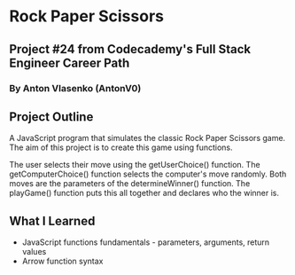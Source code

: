 # Rock Paper Scissors
## Project #24 from Codecademy's Full Stack Engineer Career Path
### By Anton Vlasenko (AntonV0)  
## Project Outline
A JavaScript program that simulates the classic Rock Paper Scissors game. The aim of this project is to create this game using functions.

The user selects their move using the getUserChoice() function. The getComputerChoice() function selects the computer's move randomly. Both moves are the parameters of the determineWinner() function. The playGame() function puts this all together and declares who the winner is. 
## What I Learned
  - JavaScript functions fundamentals - parameters, arguments, return values
  - Arrow function syntax